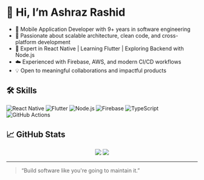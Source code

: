 # 👋 Hi, I’m Ashraz Rashid

- 🚀 Mobile Application Developer with 9+ years in software engineering
- 🧠 Passionate about scalable architecture, clean code, and cross-platform development
- 📱 Expert in React Native | Learning Flutter | Exploring Backend with Node.js
- ☁️ Experienced with Firebase, AWS, and modern CI/CD workflows
- 💡 Open to meaningful collaborations and impactful products

## 🛠️ Skills
![React Native](https://img.shields.io/badge/React_Native-20232A?style=for-the-badge&logo=react&logoColor=61DAFB)
![Flutter](https://img.shields.io/badge/Flutter-02569B?style=for-the-badge&logo=flutter&logoColor=white)
![Node.js](https://img.shields.io/badge/Node.js-339933?style=for-the-badge&logo=nodedotjs&logoColor=white)
![Firebase](https://img.shields.io/badge/Firebase-FFCA28?style=for-the-badge&logo=firebase&logoColor=black)
![TypeScript](https://img.shields.io/badge/TypeScript-007ACC?style=for-the-badge&logo=typescript&logoColor=white)
![GitHub Actions](https://img.shields.io/badge/GitHub_Actions-2088FF?style=for-the-badge&logo=github-actions&logoColor=white)

## 📈 GitHub Stats

<p align="center">
  <img src="https://github-readme-stats.vercel.app/api?username=AshrazRashid&show_icons=true&theme=react&count_private=true" />
  <img src="https://github-readme-stats.vercel.app/api/top-langs/?username=AshrazRashid&layout=compact&theme=react" />
</p>

---

> “Build software like you're going to maintain it.”


